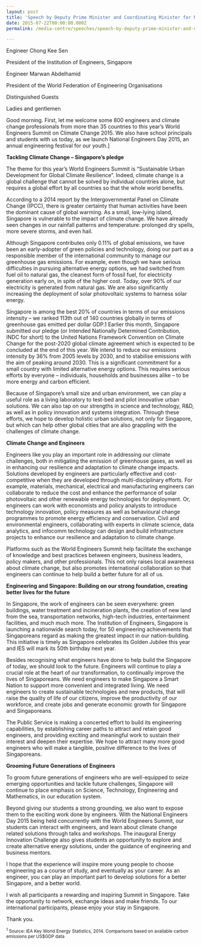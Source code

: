 ```yaml
---
layout: post
title: 'Speech by Deputy Prime Minister and Coordinating Minister for National Security and Minister for Home Affairs, Mr Teo Chee Hean, on Climate Change 2015 and National Engineers Day (NED) at the Joint Opening of the World Engineers Summit (WES)'
date: 2015-07-22T00:00:00.000Z
permalink: /media-centre/speeches/speech-by-deputy-prime-minister-and-coordinating-minister-for-national-security-and-minister-for-home-affairs-mr-teo-chee-hean-on-climate-change-2015-and-national-engineers-day-(ned)

---
```



Engineer Chong Kee Sen  

President of the Institution of Engineers, Singapore  

Engineer Marwan Abdelhamid  

President of the World Federation of Engineering Organisations  

Distinguished Guests  

Ladies and gentlemen  

Good morning. First, let me welcome some 800 engineers and climate change professionals from more than 35 countries to this year’s World Engineers Summit on Climate Change 2015. We also have school principals and students with us today, as we launch National Engineers Day 2015, an annual engineering festival for our youth.]

**Tackling Climate Change – Singapore’s pledge**

The theme for this year’s World Engineers Summit is “Sustainable Urban Development for Global Climate Resilience”. Indeed, climate change is a global challenge that cannot be solved by individual countries alone, but requires a global effort by all countries so that the whole world benefits.

According to a 2014 report by the Intergovernmental Panel on Climate Change (IPCC), there is greater certainty that human activities have been the dominant cause of global warming. As a small, low-lying island, Singapore is vulnerable to the impact of climate change.   We have already seen changes in our rainfall patterns and temperature: prolonged dry spells, more severe storms, and even hail. 

Although Singapore contributes only 0.11% of global emissions, we have been an early-adopter of green policies and technology, doing our part as a responsible member of the international community to manage our greenhouse gas emissions.  For example, even though we have serious difficulties in pursuing alternative energy options, we had switched from fuel oil to natural gas, the cleanest form of fossil fuel, for electricity generation early on, in spite of the higher cost. Today, over 90% of our electricity is generated from natural gas. We are also significantly increasing the deployment of solar photovoltaic systems to harness solar energy.

Singapore is among the best 20% of countries in terms of our emissions intensity – we ranked 113th out of 140 countries globally in terms of greenhouse gas emitted per dollar GDP.1 Earlier this month, Singapore submitted our pledge (or Intended Nationally Determined Contribution, INDC for short) to the United Nations Framework Convention on Climate Change for the post-2020 global climate agreement which is expected to be concluded at the end of this year.  We intend to reduce our emissions intensity by 36% from 2005 levels by 2030, and to stabilise emissions with the aim of peaking around 2030.   This is a significant commitment for a small country with limited alternative energy options.  This requires serious efforts by everyone – individuals, households and businesses alike – to be more energy and carbon efficient.

Because of Singapore’s small size and urban environment, we can play a useful role as a living laboratory to test-bed and pilot innovative urban solutions.  We can also tap on our strengths in science and technology, R&D, as well as in policy innovation and systems integration. Through these efforts, we hope to develop holistic urban solutions, not only for Singapore, but which can help other global cities that are also grappling with the challenges of climate change.

**Climate Change and Engineers**

Engineers like you play an important role in addressing our climate challenges, both in mitigating the emission of greenhouse gases, as well as in enhancing our resilience and adaptation to climate change impacts. Solutions developed by engineers are particularly effective and cost-competitive when they are developed through multi-disciplinary efforts.  For example, materials, mechanical, electrical and manufacturing engineers can collaborate to reduce the cost and enhance the performance of solar photovoltaic and other renewable energy technologies for deployment.  Or, engineers can work with economists and policy analysts to introduce technology innovation, policy measures as well as behavioural change programmes to promote energy efficiency and conservation. Civil and environmental engineers, collaborating with experts in climate science, data analytics, and infocomm technology can design and build infrastructure projects to enhance our resilience and adaptation to climate change. 

Platforms such as the World Engineers Summit help facilitate the exchange of knowledge and best practices between engineers, business leaders, policy makers, and other professionals. This not only raises local awareness about climate change, but also promotes international collaboration so that engineers can continue to help build a better future for all of us.

**Engineering and Singapore: Building on our strong foundation, creating better lives for the future**

In Singapore, the work of engineers can be seen everywhere:  green buildings, water treatment and incineration plants, the creation of new land from the sea, transportation networks, high-tech industries, entertainment facilities, and much much more. The Institution of Engineers, Singapore is launching a nationwide search today, for 50 engineering achievements that Singaporeans regard as making the greatest impact in our nation-building. This initiative is timely as Singapore celebrates its Golden Jubilee this year and IES will mark its 50th birthday next year.

Besides recognising what engineers have done to help build the Singapore of today, we should look to the future. Engineers will continue to play a crucial role at the heart of our transformation, to continually improve the lives of Singaporeans. We need engineers to make Singapore a Smart Nation to support more convenient and integrated living. We need engineers to create sustainable technologies and new products, that will raise the quality of life of our citizens, improve the productivity of our workforce, and create jobs and generate economic growth for Singapore and Singaporeans.

The Public Service is making a concerted effort to build its engineering capabilities, by establishing career paths to attract and retain good engineers, and providing exciting and meaningful work to sustain their interest and deepen their expertise. We hope to attract many more good engineers who will make a tangible, positive difference to the lives of Singaporeans.

**Grooming Future Generations of Engineers**

To groom future generations of engineers who are well-equipped to seize emerging opportunities and tackle future challenges, Singapore will continue to place emphasis on Science, Technology, Engineering and Mathematics, in our education system.

Beyond giving our students a strong grounding, we also want to expose them to the exciting work done by engineers. With the National Engineers Day 2015 being held concurrently with the World Engineers Summit, our students can interact with engineers, and learn about climate change related solutions through talks and workshops. The inaugural Energy Innovation Challenge also gives students an opportunity to explore and create alternative energy solutions, under the guidance of engineering and business mentors.

I hope that the experience will inspire more young people to choose engineering as a course of study, and eventually as your career. As an engineer, you can play an important part to develop solutions for a better Singapore, and a better world.

I wish all participants a rewarding and inspiring Summit in Singapore.  Take the opportunity to network, exchange ideas and make friends. To our international participants, please enjoy your stay in Singapore. 

Thank you.

<sub><sup>1</sup> Source: IEA Key World Energy Statistics, 2014. Comparisons based on available carbon emissions per US$GDP data</sub>


